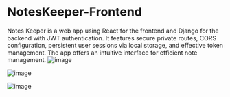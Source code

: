# NotesKeeper-Frontend
Notes Keeper is a web app using React for the frontend and Django for the backend with JWT authentication. It features secure private routes, CORS configuration, persistent user sessions via local storage, and effective token management. The app offers an intuitive interface for efficient note management.
![image](https://github.com/user-attachments/assets/40f939b8-2569-430b-ba9f-f5ce64ac61e7)

![image](https://github.com/user-attachments/assets/cba4bb6e-16f8-49d7-8f51-97a359a67e67)

![image](https://github.com/user-attachments/assets/6ef55254-426b-47b8-b817-f7001ee2c9d8)

